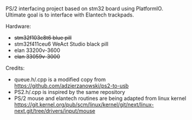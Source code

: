 PS/2 interfacing project based on stm32 board using PlatformIO.  
Ultimate goal is to interface with Elantech trackpads.

Hardware:
* ~~stm32f103c8t6 blue pill~~
* stm32f411ceu6 WeAct Studio black pill
* elan 33200v-3600
* ~~elan 33059v-3000~~

Credits:
* queue.h/.cpp is a modified copy from https://github.com/adzierzanowski/ps2-to-usb
* PS2.h/.cpp is inspired by the same repository
* PS/2 mouse and elantech routines are being adapted from linux kernel  
  https://git.kernel.org/pub/scm/linux/kernel/git/next/linux-next.git/tree/drivers/input/mouse

